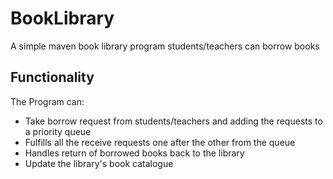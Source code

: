 # BookLibrary
A simple maven book library program students/teachers can borrow books

## Functionality
The Program can:
- Take borrow request from students/teachers and adding the requests to a priority queue
- Fulfills all the receive requests one after the other from the queue
- Handles return of borrowed books back to the library
- Update the library's book catalogue

